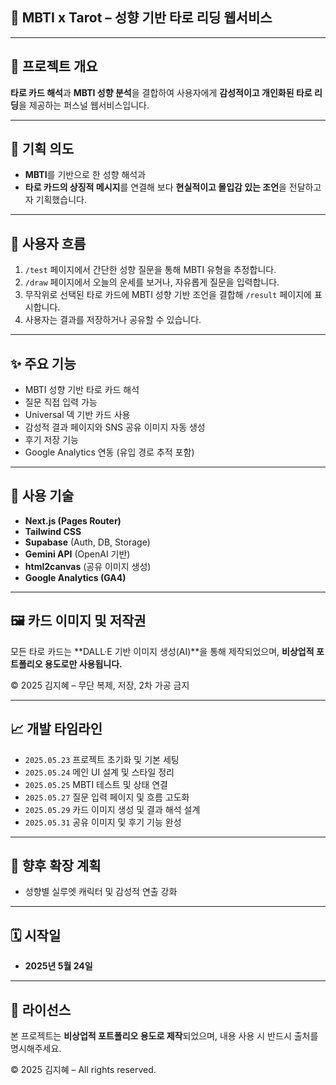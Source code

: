 ## 🔮 MBTI x Tarot – 성향 기반 타로 리딩 웹서비스

---

## 📌 프로젝트 개요

**타로 카드 해석**과 **MBTI 성향 분석**을 결합하여
사용자에게 **감성적이고 개인화된 타로 리딩**을 제공하는 퍼스널 웹서비스입니다.

---

## 🧠 기획 의도

- **MBTI**를 기반으로 한 성향 해석과
- **타로 카드의 상징적 메시지**를 연결해
  보다 **현실적이고 몰입감 있는 조언**을 전달하고자 기획했습니다.

---

## 🔮 사용자 흐름

1. `/test` 페이지에서 간단한 성향 질문을 통해 MBTI 유형을 추정합니다.
2. `/draw` 페이지에서 오늘의 운세를 보거나, 자유롭게 질문을 입력합니다.
3. 무작위로 선택된 타로 카드에 MBTI 성향 기반 조언을 결합해 `/result` 페이지에 표시합니다.
4. 사용자는 결과를 저장하거나 공유할 수 있습니다.

---

## ✨ 주요 기능

- MBTI 성향 기반 타로 카드 해석
- 질문 직접 입력 가능
- Universal 덱 기반 카드 사용
- 감성적 결과 페이지와 SNS 공유 이미지 자동 생성
- 후기 저장 기능
- Google Analytics 연동 (유입 경로 추적 포함)

---

## 🚀 사용 기술

- **Next.js (Pages Router)**
- **Tailwind CSS**
- **Supabase** (Auth, DB, Storage)
- **Gemini API** (OpenAI 기반)
- **html2canvas** (공유 이미지 생성)
- **Google Analytics (GA4)**

---

## 🖼️ 카드 이미지 및 저작권

모든 타로 카드는 \*\*DALL·E 기반 이미지 생성(AI)\*\*을 통해 제작되었으며,
**비상업적 포트폴리오 용도로만 사용됩니다.**

© 2025 김지혜 – 무단 복제, 저장, 2차 가공 금지

---

## 📈 개발 타임라인

- `2025.05.23` 프로젝트 초기화 및 기본 세팅
- `2025.05.24` 메인 UI 설계 및 스타일 정리
- `2025.05.25` MBTI 테스트 및 상태 연결
- `2025.05.27` 질문 입력 페이지 및 흐름 고도화
- `2025.05.29` 카드 이미지 생성 및 결과 해석 설계
- `2025.05.31` 공유 이미지 및 후기 기능 완성

---

## 🧸 향후 확장 계획

- 성향별 실루엣 캐릭터 및 감성적 연출 강화

---

## 🗓️ 시작일

- **2025년 5월 24일**

---

## 📄 라이선스

본 프로젝트는 **비상업적 포트폴리오 용도로 제작**되었으며,
내용 사용 시 반드시 출처를 명시해주세요.

© 2025 김지혜 – All rights reserved.
